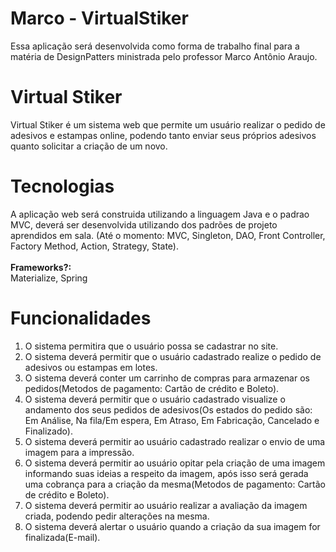 # Marco - VirtualStiker
Essa aplicação será desenvolvida como forma de trabalho final para a matéria de DesignPatters ministrada pelo professor Marco Antônio Araujo.

# Virtual Stiker
Virtual Stiker é um sistema web que permite um usuário realizar o pedido de adesivos e estampas online, podendo tanto enviar seus próprios adesivos quanto solicitar a criação de um novo.

# Tecnologias
A aplicação web será construida utilizando a linguagem Java e o padrao MVC, deverá ser desenvolvida utilizando dos padrões de projeto aprendidos em sala.
(Até o momento: MVC, Singleton, DAO, Front Controller, Factory Method, Action, Strategy, State).
<br />
<br />
<b>Frameworks?:</b><br />
   Materialize, Spring
   
# Funcionalidades
  1. O sistema permitira que o usuário possa se cadastrar no site.
  2. O sistema deverá permitir que o usuário cadastrado realize o pedido de adesivos ou estampas em lotes.
  3. O sistema deverá conter um carrinho de compras para armazenar os pedidos(Metodos de pagamento: Cartão de crédito e Boleto).
  4. O sistema deverá permitir que o usuário cadastrado visualize o andamento dos seus pedidos de adesivos(Os estados do pedido são: Em Análise, Na fila/Em espera, Em  Atraso, Em Fabricação, Cancelado e Finalizado).
  5. O sistema deverá permitir ao usuário cadastrado realizar o envio de uma imagem para a impressão.
  6. O sistema deverá permitir ao usuário opitar pela criação de uma imagem informando suas ideias a respeito da imagem, após isso será gerada uma cobrança para a criação da mesma(Metodos de pagamento: Cartão de crédito e Boleto). 
  7. O sistema deverá permitir ao usuário realizar a avaliação da imagem criada, podendo pedir alterações na mesma.
  8. O sistema deverá alertar o usuário quando a criação da sua imagem for finalizada(E-mail).
